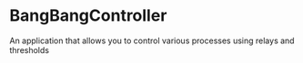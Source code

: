 # BangBangController
An application that allows you to control various processes using relays and thresholds
